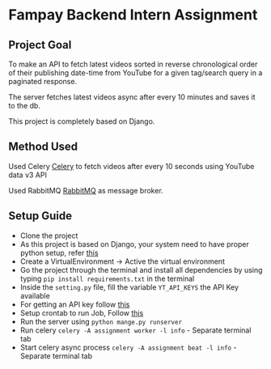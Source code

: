 # Fampay Backend Intern Assignment

## Project Goal

To make an API to fetch latest videos sorted in reverse chronological order of their publishing date-time from YouTube for a given tag/search query in a paginated response.

The server fetches latest videos async after every 10 minutes and saves it to the db.

This project is completely based on Django.

## Method Used

Used Celery [Celery](https://docs.celeryproject.org/en/stable/django/first-steps-with-django.html#using-celery-with-django) to fetch videos after every 10 seconds using YouTube data v3 API

Used RabbitMQ [RabbitMQ](http://www.rabbitmq.com/) as message broker.

## Setup Guide

- Clone the project
- As this project is based on Django, your system need to have proper python setup, refer [this](https://www.python.org/downloads/)
- Create a VirtualEnvironment -> Active the virtual environment
- Go the project through the terminal and install all dependencies by using typing `pip install requirements.txt` in the terminal
- Inside the `setting.py` file, fill the variable `YT_API_KEYS` the API Key available
- For getting an API key follow [this](https://developers.google.com/youtube/v3/getting-started)
- Setup crontab to run Job, Follow [this](https://django-cron.readthedocs.io/en/latest/installation.html)
- Run the server using `python mange.py runserver`
- Run celery `celery -A assignment worker -l info` - Separate terminal tab
- Start celery async process `celery -A assignment beat -l info` - Separate terminal tab
